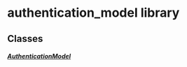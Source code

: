 


# authentication_model library











## Classes

##### [AuthenticationModel](../smeup_models_authentication_model/AuthenticationModel-class.md)



 
















